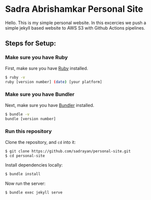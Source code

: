 # Sadra Abrishamkar Personal Site

Hello. This is my simple personal website. In this excercies we push a simple jekyll based website to AWS S3 with Github Actions pipelines.

## Steps for Setup:

### Make sure you have Ruby

First, make sure you have [Ruby](https://www.ruby-lang.org/en/) installed. 

```sh
$ ruby -v
ruby [version number] (date) [your platform]
```

### Make sure you have Bundler

Next, make sure you have [Bundler](https://bundler.io) installed. 

```sh
$ bundle -v
bundle [version number]
```

### Run this repository

Clone the repository, and `cd` into it:
```sh
$ git clone https://github.com/sadrayan/personal-site.git
$ cd personal-site
```

Install dependencies locally:
```sh
$ bundle install 
```

Now run the server:
```sh
$ bundle exec jekyll serve
```
